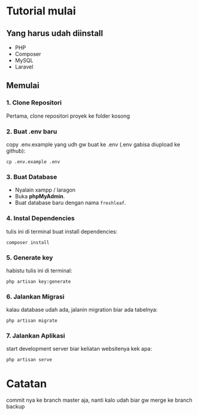 # Tutorial mulai

## Yang harus udah diinstall


- PHP 
- Composer
- MySQL 
- Laravel 

## Memulai

### 1. Clone Repositori

Pertama, clone repositori proyek ke folder kosong


### 2. Buat .env baru

copy .env.example yang udh gw buat ke .env (.env gabisa diupload ke github):
```
cp .env.example .env
```

### 3. Buat Database

- Nyalain xampp / laragon
- Buka **phpMyAdmin**.
- Buat database baru dengan nama `freshleaf`.

### 4. Instal Dependencies

tulis ini di terminal buat install dependencies:
```
composer install
```

### 5. Generate key

habistu tulis ini di terminal:
```
php artisan key:generate
```

### 6. Jalankan Migrasi

kalau database udah ada, jalanin migration biar ada tabelnya:
```
php artisan migrate
```

### 7. Jalankan Aplikasi

start development server biar keliatan websitenya kek apa:
```
php artisan serve
```

# Catatan
commit nya ke branch master aja, nanti kalo udah biar gw merge ke branch backup